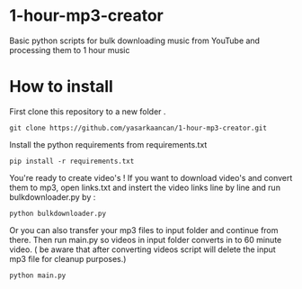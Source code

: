 # 1-hour-mp3-creator
Basic python scripts for bulk downloading music from YouTube and processing them to 1 hour music

# How to install
First clone this repository to a new folder .

    git clone https://github.com/yasarkaancan/1-hour-mp3-creator.git

Install the python requirements from requirements.txt

    pip install -r requirements.txt

You're ready to create video's !
If you want to download video's and convert them to mp3, open links.txt and instert the video links line by line and run bulkdownloader.py by :

    python bulkdownloader.py

Or you can also transfer your mp3 files to input folder and continue from there.
Then run main.py so videos in input folder converts in to 60 minute video. ( be aware that after converting videos script will delete the input mp3 file for cleanup purposes.)

    python main.py

